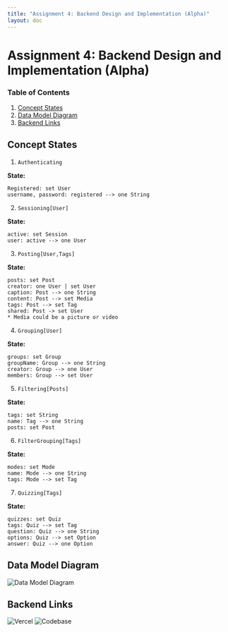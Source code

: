 ```yaml
---
title: "Assignment 4: Backend Design and Implementation (Alpha)"
layout: doc
---
```

# Assignment 4: Backend Design and Implementation (Alpha)

### Table of Contents
1. [Concept States](#concept-states)
2. [Data Model Diagram](#data-model-diagram) 
3. [Backend Links](#backend-links)


## Concept States
1. ```Authenticating```

**State:** 
```
Registered: set User
username, password: registered --> one String
```

2. ```Sessioning[User]```

**State:** 
```
active: set Session
user: active --> one User
```

3. ```Posting[User,Tags]```

**State:** 
```
posts: set Post
creator: one User | set User
caption: Post --> one String
content: Post --> set Media
tags: Post --> set Tag
shared: Post -> set User
* Media could be a picture or video
```

4. ```Grouping[User]```

**State:** 
```
groups: set Group
groupName: Group --> one String
creator: Group --> one User
members: Group --> set User
```

5. ```Filtering[Posts]```

**State:** 
```
tags: set String
name: Tag --> one String
posts: set Post
```

6. ```FilterGrouping[Tags]```

**State:** 
```
modes: set Mode
name: Mode --> one String
tags: Mode --> set Tag
```

7. ```Quizzing[Tags]```

**State:** 
```
quizzes: set Quiz
tags: Quiz --> set Tag
question: Quiz --> one String
options: Quiz --> set Option
answer: Quiz --> one Option
```
## Data Model Diagram
![Data Model Diagram](/assets/ModelDiagram.png)

## Backend Links
![Vercel](https://a4-eosin.vercel.app/)
![Codebase](https://github.com/EveSilf/A4)
